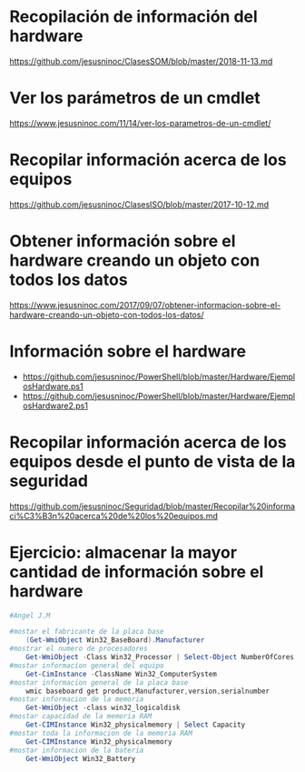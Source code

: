 # Recopilación de información del hardware
https://github.com/jesusninoc/ClasesSOM/blob/master/2018-11-13.md

# Ver los parámetros de un cmdlet
https://www.jesusninoc.com/11/14/ver-los-parametros-de-un-cmdlet/

# Recopilar información acerca de los equipos
https://github.com/jesusninoc/ClasesISO/blob/master/2017-10-12.md

# Obtener información sobre el hardware creando un objeto con todos los datos
https://www.jesusninoc.com/2017/09/07/obtener-informacion-sobre-el-hardware-creando-un-objeto-con-todos-los-datos/

# Información sobre el hardware
* https://github.com/jesusninoc/PowerShell/blob/master/Hardware/EjemplosHardware.ps1
* https://github.com/jesusninoc/PowerShell/blob/master/Hardware/EjemplosHardware2.ps1

# Recopilar información acerca de los equipos desde el punto de vista de la seguridad
https://github.com/jesusninoc/Seguridad/blob/master/Recopilar%20informaci%C3%B3n%20acerca%20de%20los%20equipos.md

# Ejercicio: almacenar la mayor cantidad de información sobre el hardware
```PowerShell
#Angel J.M

#mostar el fabricante de la placa base
    (Get-WmiObject Win32_BaseBoard).Manufacturer
#mostrar el numero de procesadores
    Get-WmiObject -Class Win32_Processor | Select-Object NumberOfCores
#mostar informacion general del equipo
    Get-CimInstance -ClassName Win32_ComputerSystem 
#mostar informacion general de la placa base
    wmic baseboard get product,Manufacturer,version,serialnumber
#mostar informacion de la memoria
    Get-WmiObject -class win32_logicaldisk
#mostar capacidad de la memoria RAM
    Get-CIMInstance Win32_physicalmemory | Select Capacity
#mostar toda la informacion de la memoria RAM
    Get-CIMInstance Win32_physicalmemory
#mostar informacion de la bateria
    Get-WmiObject Win32_Battery
```

